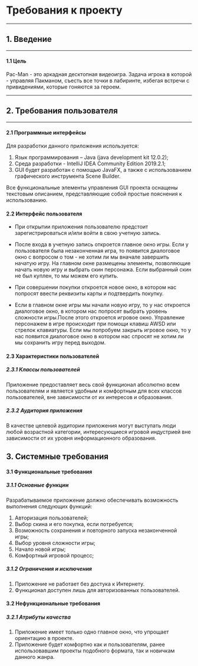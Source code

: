 # Требования к проекту
---
## 1. Введение
---

#### 1.1 Цель  

Pac-Man - это аркадная десктопная видеоигра. Задача игрока в которой - управляя Пакманом, съесть все точки в лабиринте, избегая встречи с привидениями, которые гоняются за героем.

---

## 2. Требования пользователя

---
#### 2.1 Программные интерфейсы
Для разработки данного приложения используется:</br>
1. Язык программирования – Java (java development kit 12.0.2);</br>
2. Среда разработки - IntelliJ IDEA Community Edition 2019.2.1;</br>
3. GUI будет разработан с помощью JavaFX, а также с использованием графического инструмента Scene Builder.  

Все функциональные элементы управления GUI проекта оснащены текстовым описанием, представляющие собой простые пояснения к использованию.  


#### 2.2 Интерфейс пользователя
- При открытии приложения пользователю предстоит зарегистрироваться и/или войти в свою учетную запись.  

- После входа в учетную запись откроется главное окно игры. Если у пользователя была незаконченная игра, то появится диалоговое окно с вопросом о том - не хотим ли мы вначале завершить начатую игру. На главном окне размещены элементы, позволяющие начать новую игру и выбрать скин персонажа. Если выбранный скин не был куплен, то мы можем его купить. 

- При совершении покупки откроется новое окно, в котором нас попросят ввести реквизиты карты и подтвердить покупку. 

- Если в главном окне игры мы начали новую игру, то у нас откроется диалоговое окно, в котором нас попросят выбрать уровень сложности игры.После этого откроется игровое окно. Управление персонажем в игре происходит при помощи клавиш AWSD или стрелок клавиатуры. Если мы попробуем закрыть игровое окно, то у нас появится диалоговое окно в котором нас спросят не хотим ли мы сохранить игру перед выходом.  


#### 2.3 Характеристики пользователей  


##### 2.3.1 Классы пользователей
Приложение предоставляет весь свой функционал абсолютно всем пользователям и является удобным и комфортным для всех классов пользователей, вне зависимости от их интересов и образования.  


##### 2.3.2 Аудитория приложения
В качестве целевой аудитории приложения могут выступать люди любой возрастной категории, интересующиеся игровой индустрией вне зависимости от их уровня информационного образования.


## 3. Системные требования


#### 3.1 Функциональные требования


##### 3.1.1 Основные функции
Разрабатываемое приложение должно обеспечивать возможность выполнения следующих функций:</br>
1. Авторизация пользователей;</br>
2. Выбор скина и его покупка, если потребуется;</br>
3. Возможность сохранения и повторного запуска незаконченной игры;</br>
4. Выбор уровня сложности игры;</br>
5. Начало новой игры;</br>
6. Комфортный игровой процесс;</br>


##### 3.1.2 Ограничения и исключения
1. Приложение не работает без достука к Интернету.</br>
2. Функционал доступен лишь для авторизованных пользователей.


#### 3.2 Нефункциональные требования


##### 3.2.1 Атрибуты качества
1. Приложение имеет только одно главное окно, что упрощает ориентацию в проекте.
2. Приложение будет комфортно как и пользователям, ранее использовавшим проекты подобного формата, так и новичкам данного жанра.

